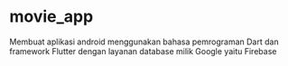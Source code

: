 # movie_app

Membuat aplikasi android menggunakan bahasa pemrograman Dart dan framework Flutter dengan layanan database milik Google yaitu Firebase
